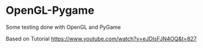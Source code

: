 # OpenGL-Pygame
Some testing done with OpenGL and PyGame

Based on Tutorial https://www.youtube.com/watch?v=eJDIsFJN4OQ&t=827
